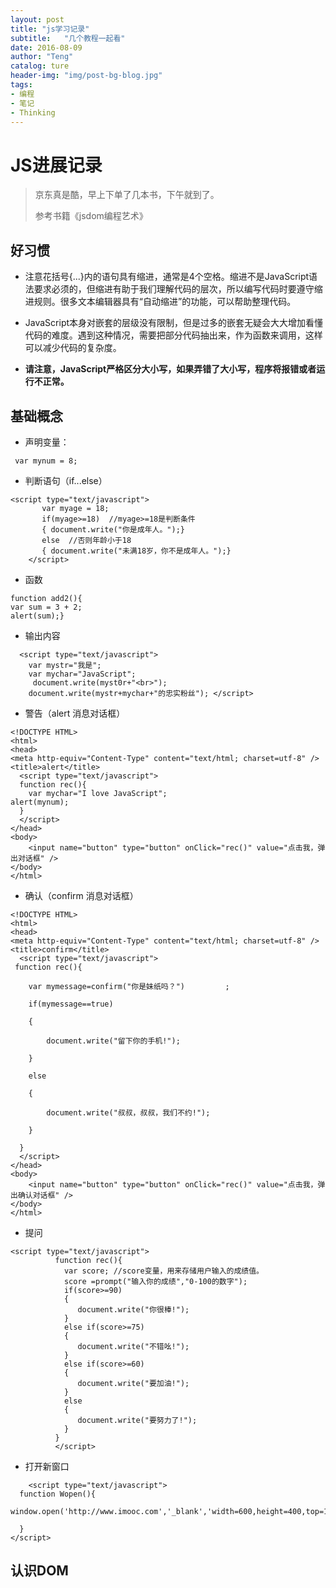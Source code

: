 ```yaml
---
layout: post
title: "js学习记录"
subtitle:   "几个教程一起看"
date: 2016-08-09
author: "Teng"
catalog: ture
header-img: "img/post-bg-blog.jpg"
tags:
- 编程
- 笔记
- Thinking
---
```




# JS进展记录


> 京东真是酷，早上下单了几本书，下午就到了。
> 
> 参考书籍《jsdom编程艺术》

## 好习惯
- 注意花括号{...}内的语句具有缩进，通常是4个空格。缩进不是JavaScript语法要求必须的，但缩进有助于我们理解代码的层次，所以编写代码时要遵守缩进规则。很多文本编辑器具有“自动缩进”的功能，可以帮助整理代码。
- JavaScript本身对嵌套的层级没有限制，但是过多的嵌套无疑会大大增加看懂代码的难度。遇到这种情况，需要把部分代码抽出来，作为函数来调用，这样可以减少代码的复杂度。

- **请注意，JavaScript严格区分大小写，如果弄错了大小写，程序将报错或者运行不正常。**

## 基础概念

- 声明变量：

```
 var mynum = 8;
```

- 判断语句（if...else）

```
<script type="text/javascript">
	   var myage = 18;
	   if(myage>=18)  //myage>=18是判断条件
	   { document.write("你是成年人。");}
	   else  //否则年龄小于18
	   { document.write("未满18岁，你不是成年人。");}
	</script>
```

- 函数

```
function add2(){
var sum = 3 + 2;
alert(sum);}
```

- 输出内容

```
  <script type="text/javascript">
    var mystr="我是";
    var mychar="JavaScript";
	 document.write(myst0r+"<br>");
	document.write(mystr+mychar+"的忠实粉丝"); </script>
```

- 警告（alert 消息对话框）

```
<!DOCTYPE HTML>
<html>
<head>
<meta http-equiv="Content-Type" content="text/html; charset=utf-8" />
<title>alert</title>
  <script type="text/javascript">
  function rec(){
    var mychar="I love JavaScript";
alert(mynum);
  }
  </script>
</head>
<body>
    <input name="button" type="button" onClick="rec()" value="点击我，弹出对话框" />
</body>
</html>
```

- 确认（confirm 消息对话框）

```
<!DOCTYPE HTML>
<html>
<head>
<meta http-equiv="Content-Type" content="text/html; charset=utf-8" />
<title>confirm</title>
  <script type="text/javascript">
 function rec(){

    var mymessage=confirm("你是妹纸吗？")         ;

    if(mymessage==true)

    {

        document.write("留下你的手机!");

    }

    else

    {

        document.write("叔叔，叔叔，我们不约!");

    }

  }
  </script>
</head>
<body>
    <input name="button" type="button" onClick="rec()" value="点击我，弹出确认对话框" />
</body>
</html>
```

- 提问

```
<script type="text/javascript">
		  function rec(){
			var score; //score变量，用来存储用户输入的成绩值。
			score =prompt("输入你的成绩","0-100的数字");
			if(score>=90)
			{
			   document.write("你很棒!");
			}
			else if(score>=75)
		    {
			   document.write("不错吆!");
			}
			else if(score>=60)
		    {
			   document.write("要加油!");
		    }
		    else
			{
		       document.write("要努力了!");
			}
		  }
		  </script>
```



- 打开新窗口

```
	<script type="text/javascript">
  function Wopen(){
      window.open('http://www.imooc.com','_blank','width=600,height=400,top=100,left=0,menubar=no,toolbar=no,scrollbars=no,status=no') 

  } 
</script>
```

## 认识DOM




